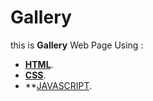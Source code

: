 # Gallery
 this is **Gallery** Web Page Using :
 -   **[HTML](https://github.com/Sheryoo/Gallery/blob/main/main.html)**.
 -   **[CSS](https://github.com/Sheryoo/Gallery/blob/main/main.css)**.
 -   **[JAVASCRIPT](https://github.com/Sheryoo/Gallery/blob/main/index.js).
 
